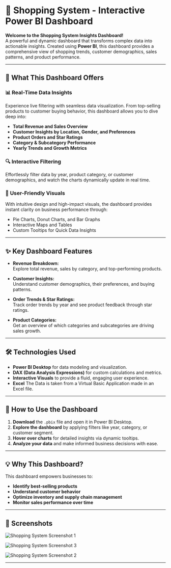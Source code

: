 # 🛒 Shopping System - Interactive Power BI Dashboard

**Welcome to the Shopping System Insights Dashboard!**  
A powerful and dynamic dashboard that transforms complex data into actionable insights. Created using **Power BI**, this dashboard provides a comprehensive view of shopping trends, customer demographics, sales patterns, and product performance.

---

## 🚀 What This Dashboard Offers

### 📊 **Real-Time Data Insights**  
Experience live filtering with seamless data visualization. From top-selling products to customer buying behavior, this dashboard allows you to dive deep into:

- **Total Revenue and Sales Overview**
- **Customer Insights by Location, Gender, and Preferences**
- **Product Orders and Star Ratings**
- **Category & Subcategory Performance**
- **Yearly Trends and Growth Metrics**

### 🔍 **Interactive Filtering**  
Effortlessly filter data by year, product category, or customer demographics, and watch the charts dynamically update in real time.

### 🌟 **User-Friendly Visuals**  
With intuitive design and high-impact visuals, the dashboard provides instant clarity on business performance through:

- Pie Charts, Donut Charts, and Bar Graphs
- Interactive Maps and Tables
- Custom Tooltips for Quick Data Insights

---

## ✨ Key Dashboard Features

- **Revenue Breakdown:**  
  Explore total revenue, sales by category, and top-performing products.

- **Customer Insights:**  
  Understand customer demographics, their preferences, and buying patterns.

- **Order Trends & Star Ratings:**  
  Track order trends by year and see product feedback through star ratings.

- **Product Categories:**  
  Get an overview of which categories and subcategories are driving sales growth.

---

## 🛠 Technologies Used

- **Power BI Desktop** for data modeling and visualization.
- **DAX (Data Analysis Expressions)** for custom calculations and metrics.
- **Interactive Visuals** to provide a fluid, engaging user experience.
- **Excel** The Data is taken from a Virtual Basic Application made in an Excel file.

---

## 🎯 How to Use the Dashboard

1. **Download** the `.pbix` file and open it in Power BI Desktop.
2. **Explore the dashboard** by applying filters like year, category, or customer segment.
3. **Hover over charts** for detailed insights via dynamic tooltips.
4. **Analyze your data** and make informed business decisions with ease.

---

## 💡 Why This Dashboard?

This dashboard empowers businesses to:

- **Identify best-selling products**
- **Understand customer behavior**
- **Optimize inventory and supply chain management**
- **Monitor sales performance over time**

---

## 📂 Screenshots

![Shopping System Screenshot 1](https://github.com/user-attachments/assets/79e09885-45a2-4a39-884b-0d00b80469ab)


![Shopping System Screenshot 3](https://github.com/user-attachments/assets/cafeccfe-63fe-45ca-a1ad-c8fc3146ac90)

![Shopping System Screenshot 2](https://github.com/user-attachments/assets/a19577e7-711a-4d4c-a4e7-c5d2549a40d5)




---

